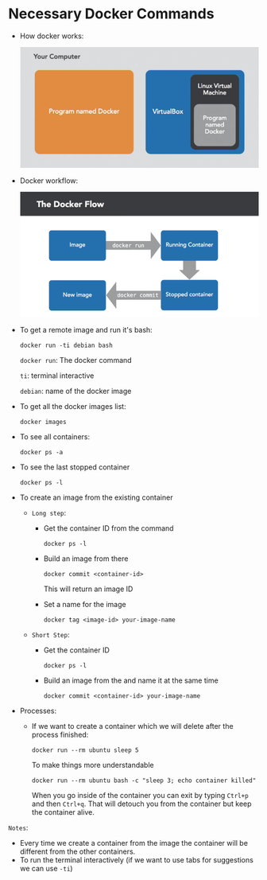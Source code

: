 # Necessary Docker Commands
* How docker works:

    ![](./images/how-docker-works.png)

* Docker workflow:

    ![](./images/docker-work-flow.png)

* To get a remote image and run it's bash:
    ```
    docker run -ti debian bash
    ```
    `docker run`: The docker command
    
    ```ti```: terminal interactive
    
    `debian`: name of the docker image

* To get all the docker images list:
    ```
    docker images
    ```
* To see all containers:
    ```
    docker ps -a
    ```
* To see the last stopped container
    ```
    docker ps -l
    ```
* To create an image from the existing container
    * `Long step`:
        * Get the container ID from the command
            ```
            docker ps -l
            ```
        * Build an image from there
            ```
            docker commit <container-id>
            ```
            This will return an image ID

        * Set a name for the image
            ```
            docker tag <image-id> your-image-name
            ```
    * `Short Step`:

        * Get the container ID
            ```
            docker ps -l
            ```
        * Build an image from the and name it at the same time
            ```
            docker commit <container-id> your-image-name
            ```
* Processes:
    * If we want to create a container which we will delete after the process finished:
        ```
        docker run --rm ubuntu sleep 5
        ```

        To make things more understandable
        ```
        docker run --rm ubuntu bash -c "sleep 3; echo container killed"
        ```

        When you go inside of the container you can exit by typing `Ctrl+p` and then `Ctrl+q`. That will detouch you from the container but keep the container alive.


``Notes``:

* Every time we create a container from the image the container will be different from the other containers.
* To run the terminal interactively (if we want to use tabs for suggestions we can use `-ti`)

